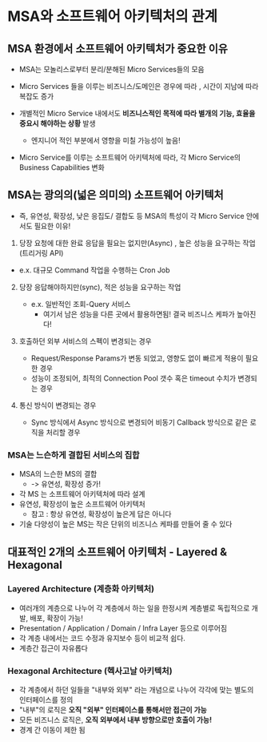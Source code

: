 # MSA와 소프트웨어 아키텍처의 관계

## MSA 환경에서 소프트웨어 아키텍처가 중요한 이유

- MSA는 모놀리스로부터 분리/분해된 Micro Services들의 모음
- Micro Services 들을 이루는 비즈니스/도메인은 경우에 따라 , 시간이 지남에 따라 복잡도 증가
- 개별적인 Micro Service 내에서도 **비즈니스적인 목적에 따라 별개의 기능, 효율을 중요시 해야하는 상황** 발생
  - 엔지니어 적인 부분에서 영향을 미칠 가능성이 높음!


- Micro Service를 이루는 소프트웨어 아키텍처에 따라, 각 Micro Service의 Business Capabilities 변화


## MSA는 광의의(넓은 의미의) 소프트웨어 아키텍처
- 즉, 유연성, 확장성, 낮은 응집도/ 결합도 등 MSA의 특성이 각 Micro Service 안에서도 필요한 이유!

1. 당장 요청에 대한 완료 응답을 필요는 없지만(Async) , 높은 성능을 요구하는 작업(트리거링 API)
  - e.x. 대규모 Command 작업을 수행하는 Cron Job

2. 당장 응답해야하지만(sync), 적은 성능을 요구하는 작업
   - e.x. 일반적인 조회-Query 서비스 
     - 여기서 남은 성능을 다른 곳에서 활용하면됨! 결국 비즈니스 케파가 높아진다!

3. 호출하던 외부 서비스의 스펙이 변경되는 경우
   - Request/Response Params가 변동 되었고, 영향도 없이 빠르게 적용이 필요한 경우
   - 성능이 조정되어, 최적의 Connection Pool 갯수 혹은 timeout 수치가 변경되는 경우

4. 통신 방식이 변경되는 경우
   - Sync 방식에서 Async 방식으로 변경되어 비동기 Callback 방식으로 같은 로직을 처리할 경우


### MSA는 느슨하게 결합된 서비스의 집합 

- MSA의 느슨한 MS의 결합 
  - -> 유연성, 확장성 증가! 
- 각 MS 는 소프트웨어 아키텍처에 따라 설계
- 유연성, 확장성이 높은 소프트웨어 아키텍처
  - 참고 : 항상 유연성, 확장성이 높은게 답은 아니다
- 기술 다양성이 높은 MS는 작은 단위의 비즈니스 케파를 만들어 줄 수 있다


## 대표적인 2개의 소프트웨어 아키텍처 - Layered & Hexagonal

### Layered Architecture (계층화 아키텍처)
- 여러개의 계층으로 나누어 각 계층에서 하는 일을 한정시켜 계층별로 독립적으로 개발, 배포, 확장이 가능!
- Presentation / Application / Domain / Infra Layer 등으로 이루어짐
- 각 계층 내에서는 코드 수정과 유지보수 등이 비교적 쉽다. 
- 계층간 접근이 자유롭다

### Hexagonal Architecture (헥사고날 아키텍처)
- 각 계층에서 하던 일들을 "내부와 외부" 라는 개념으로 나누어 각각에 맞는 별도의 인터페이스를 정의
- "내부"의 로직은 **오직 "외부" 인터페이스를 통해서만 접근이 가능**
- 모든 비즈니스 로직은, **오직 외부에서 내부 방향으로만 호출이 가능!**
- 경계 간 이동이 제한 됨
